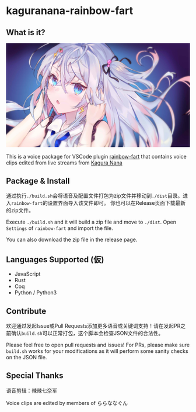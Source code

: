# kaguranana-rainbow-fart
## What is it?
![](./images/kagura_nana.jpg)

This is a voice package for VSCode plugin [rainbow-fart](https://github.com/SaekiRaku/vscode-rainbow-fart) that contains voice clips edited from live streams from [Kagura Nana](https://twitter.com/nana_kaguraaa)

## Package & Install

通过执行`./build.sh`会将语音及配置文件打包为zip文件并移动到`./dist`目录。进入`rainbow-fart`的设置界面导入该文件即可。
你也可以在Release页面下载最新的zip文件。

Execute `./build.sh` and it will build a zip file and move to `./dist`.
Open `Settings` of `rainbow-fart` and import the file.

You can also download the zip file in the release page.

## Languages Supported (仮)
- JavaScript
- Rust
- Coq
- Python / Python3

## Contribute

欢迎通过发起Issue或Pull Requests添加更多语音或关键词支持！请在发起PR之前确认`build.sh`可以正常打包，这个脚本会检查JSON文件的合法性。

Please feel free to open pull requests and issues! For PRs, please make sure `build.sh` works for your modifications as it will perform some sanity checks on the JSON file.

## Special Thanks

语音剪辑：辣辣七奈军

Voice clips are edited by members of ららななぐん